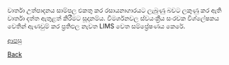වාර්තා උත්පාදනය සාම්පල එකතු කර රසායනාගාරයට ලැබුණු බවට ලකුණු කර ඇති වාර්තා දත්ත ඇතුළත් කිරීමට සූදානම්ය. විමර්ශනවල ස්වයංක්‍රීය සංරචක විශ්ලේෂකය වෙතින් ඇණවුම් කර ප්‍රතිඵල නැවත LIMS වෙත සම්ප්‍රේෂණය කෙරේ.

[ආපසු](https://github.com/hmislk/hmis/wiki/%E0%B6%BB%E0%B7%83%E0%B7%8F%E0%B6%BA%E0%B6%B1%E0%B7%8F%E0%B6%9C%E0%B7%8F%E0%B6%BB-%E0%B6%AD%E0%B7%9C%E0%B6%BB%E0%B6%AD%E0%B7%94%E0%B6%BB%E0%B7%94-%E0%B6%9A%E0%B7%85%E0%B6%B8%E0%B6%B1%E0%B7%8F%E0%B6%9A%E0%B6%BB%E0%B6%AB-%E0%B6%B4%E0%B6%AF%E0%B7%8A%E0%B6%B0%E0%B6%AD%E0%B7%92%E0%B6%BA-(LIMS))

[Back](https://github.com/hmislk/hmis/wiki)
